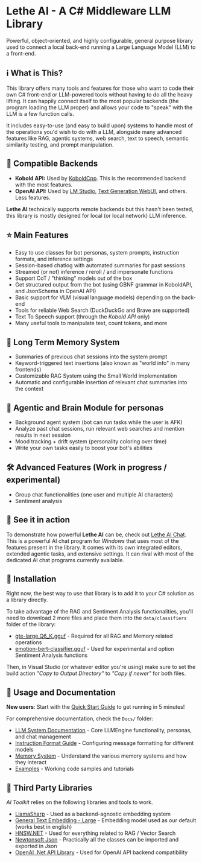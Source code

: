 # Lethe AI - A C# Middleware LLM Library

Powerful, object-oriented, and highly configurable, general purpose library used to connect a local back-end running a Large Language Model (LLM) to a front-end.

## ℹ️ What is This?

This library offers many tools and features for those who want to code their own C# front-end or LLM-powered tools without having to do all the heavy lifting. It can  happily connect itself to the most popular backends (the program loading the LLM proper) and allows your code to "speak" with the LLM is a few function calls. 

It includes easy-to-use (and easy to build upon) systems to handle most of the operations you'd wish to do with a LLM, alongside many advanced features like RAG, agentic systems, web search, text to speech, semantic similarity testing, and prompt manipulation.

## 🧩 Compatible Backends
- **Kobold API:** Used by [KoboldCpp](https://github.com/LostRuins/koboldcpp). This is the recommended backend with the most features.
- **OpenAI API:** Used by [LM Studio](https://lmstudio.ai/), [Text Generation WebUI](https://github.com/oobabooga/text-generation-webui), and others. Less features.

**Lethe AI** technically supports remote backends but this hasn't been tested, this library is mostly designed for local (or local network) LLM inference.

## ⭐ Main Features
- Easy to use classes for bot personas, system prompts, instruction formats, and inference settings
- Session-based chatlog with automated summaries for past sessions
- Streamed (or not) inference / reroll / and impersonate functions
- Support CoT / "thinking" models out of the box
- Get structured output from the bot (using GBNF grammar in KoboldAPI, and JsonSchema in OpenAI API)
- Basic support for VLM (visual language models) depending on the back-end
- Tools for reliable Web Search (DuckDuckGo and Brave are supported)
- Text To Speech support (through the *Kobold API* only)
- Many useful tools to manipulate text, count tokens, and more

## 📝 Long Term Memory System
- Summaries of previous chat sessions into the system prompt
- Keyword-triggered text insertions (also known as "world info" in many frontends)
- Customizable RAG System using the Small World implementation
- Automatic and configurable insertion of relevant chat summaries into the context

## 🧠 Agentic and Brain Module for personas
- Background agent system (bot can run tasks while the user is AFK)
- Analyze past chat sessions, run relevant web searches and mention results in next session
- Mood tracking + drift system (personality coloring over time)
- Write your own tasks easily to boost your bot's abilities

## 🛠️ Advanced Features (Work in progress / experimental)
- Group chat functionalities (one user and multiple AI characters)
- Sentiment analysis

## 👀 See it in action

To demonstrate how powerful **Lethe AI** can be, check out [Lethe AI Chat](https://github.com/SerialKicked/Lethe-AI-Chat/). This is a powerful AI chat program for _Windows_ that uses most of the features present in the library. It comes with its own integrated editors, extended agentic tasks, and extensive settings. It can rival with most of the dedicated AI chat programs currently available.

## 🔎 Installation

Right now, the best way to use that library is to add it to your C# solution as a library directly.

To take advantage of the RAG and Sentiment Analysis functionalities, you'll need to download 2 more files and place them into the `data/classifiers` folder of the library:
- [gte-large.Q6_K.gguf](https://huggingface.co/SerialKicked/Lethe-AI-Repo/resolve/main/gte-large.Q6_K.gguf?download=true) - Required for all RAG and Memory related operations
- [emotion-bert-classifier.gguf](https://huggingface.co/SerialKicked/Lethe-AI-Repo/resolve/main/emotion-bert-classifier.gguf?download=true) - Used for experimental and option Sentiment Analysis functions

Then, in Visual Studio (or whatever editor you're using) make sure to set the build action _"Copy to Output Directory"_ to _"Copy if newer"_ for both files.

## 🔎 Usage and Documentation

**New users**: Start with the [Quick Start Guide](Docs/QUICKSTART.md) to get running in 5 minutes!

For comprehensive documentation, check the `Docs/` folder:
- [LLM System Documentation](Docs/LLMSYSTEM.md) - Core LLMEngine functionality, personas, and chat management
- [Instruction Format Guide](Docs/INSTRUCTFORMAT.md) - Configuring message formatting for different models
- [Memory System](Docs/MEMORY.md) - Understand the various memory systems and how they interact
- [Examples](Docs/Examples/) - Working code samples and tutorials

## 🤝 Third Party Libraries

*AI Toolkit* relies on the following libraries and tools to work.
- [LlamaSharp](https://github.com/SciSharp/LLamaSharp/) - Used as a backend-agnostic embedding system
- [General Text Embedding - Large](https://huggingface.co/thenlper/gte-large) - Embedding model used as our default (works best in english)
- [HNSW.NET](https://github.com/curiosity-ai/hnsw-sharp) - Used for everything related to RAG / Vector Search
- [Newtonsoft Json](https://www.newtonsoft.com/json) - Practically all the classes can be imported and exported in Json
- [OpenAI .Net API Library](https://github.com/openai/openai-dotnet) - Used for OpenAI API backend compatibility
